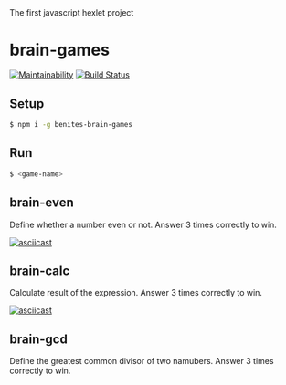 ##
The first javascript hexlet project
##

# brain-games
[![Maintainability](https://api.codeclimate.com/v1/badges/ae7d008f26407e8c4abd/maintainability)](https://codeclimate.com/github/AAbenites/project-lvl1-s450/maintainability)
[![Build Status](https://travis-ci.com/AAbenites/project-lvl1-s450.svg?branch=master)](https://travis-ci.com/AAbenites/project-lvl1-s450)

## Setup

```sh
$ npm i -g benites-brain-games
```

## Run

```sh
$ <game-name>
```

## brain-even
Define whether a number even or not. Answer 3 times correctly to win.

[![asciicast](https://asciinema.org/a/8cndSQAfscJUrP2u7AMuwwpLv.svg)](https://asciinema.org/a/8cndSQAfscJUrP2u7AMuwwpLv)

## brain-calc
Calculate result of the expression. Answer 3 times correctly to win.

[![asciicast](https://asciinema.org/a/RO47JDkThIltgdout1BeK1jkk.svg)](https://asciinema.org/a/RO47JDkThIltgdout1BeK1jkk)

## brain-gcd
Define the greatest common divisor of two namubers. Answer 3 times correctly to win.


